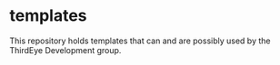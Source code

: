 # templates
This repository holds templates that can and are possibly used by the ThirdEye Development group.
